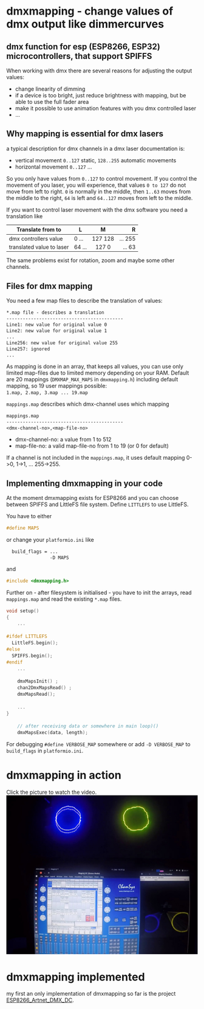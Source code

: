 # dmxmapping - change values of dmx output like dimmercurves 
## dmx function for esp (ESP8266, ESP32) microcontrollers, that support SPIFFS

When working with dmx there are several reasons for adjusting the output values:
- change linearity of dimming
- if a device is too bright, just reduce brightness with mapping, but be able to use the full fader area
- make it possible to use animation features with you dmx controlled laser
- ...

## Why mapping is essential for dmx lasers
a typical description for dmx channels in a dmx laser documentation is:
- vertical movement `0..127` static, `128..255` automatic movements
- horizontal movement `0..127` ...

So you only have values from `0..127` to control movement.
If you control the movement of you laser, you will experience, that values `0 to 127` do not move from left to right.
`0` is normally in the middle, then `1..63` moves from the middle to the right, `64` is left and `64..127` moves from left to the middle.

If you want to control laser movement with the dmx software you need a translation like

| Translate from to    | L | M | R |
| -------------------- | --- |:---:| ---:|
| dmx controllers value | 0 ... | 127 128 | ... 255 |
| translated value to laser | 64 ... | 127   0 | ...  63 |


The same problems exist for rotation, zoom and maybe some other channels.

## Files for dmx mapping
You need a few map files to describe the translation of values:
```
*.map file - describes a translation
-------------------------------------------
Line1: new value for original value 0
Line2: new value for original value 1
...
Line256: new value for original value 255
Line257: ignored
...
```

As mapping is done in an array, that keeps all values, you can use only limited map-files due to limited memory depending on your RAM. Default are 20 mappings (`DMXMAP_MAX_MAPS` in `dmxmapping.h`) including default mapping, so 19 user mappings possible:  
`1.map, 2.map, 3.map ... 19.map`

`mappings.map` describes which dmx-channel uses which mapping
```
mappings.map
-------------------------------------------
<dmx-channel-no>,<map-file-no>
```

- dmx-channel-no: a value from 1 to 512
- map-file-no: a valid map-file-no from 1 to 19 (or 0 for default)

If a channel is not included in the `mappings.map`, it uses default mapping 0->0, 1->1, ... 255->255.

## Implementing dmxmapping in your code
At the moment dmxmapping exists for ESP8266 and you can choose between SPIFFS and LittleFS file system. Define `LITTLEFS` to use LittleFS.  
  
You have to either

``` cpp
#define MAPS
```

or change your `platformio.ini` like
```
  build_flags = ...
                -D MAPS
```

and 
``` cpp
#include <dmxmapping.h>
```

Further on - after filesystem is initialised - you have to init the arrays, read `mappings.map` and read the existing `*.map` files. 

``` cpp
void setup()
{
    ...

#ifdef LITTLEFS
  LittleFS.begin();
#else
  SPIFFS.begin();
#endif
    ...

    dmxMapsInit() ;
    chan2DmxMapsRead() ;
    dmxMapsRead();

    ...
}

    // after receiving data or somewhere in main loop)()
    dmxMapsExec(data, length);

```

For debugging `#define VERBOSE_MAP` somewhere or add `-D VERBOSE_MAP` to `build_flags` in `platformio.ini`.  
  
  
# dmxmapping in action  
  
Click the picture to watch the video.
[![dmxmapping in action as video](dmxmapping_pic2vid.jpg)](http://lutzion.de/media/dmxmapping_with_2_lasers.mp4)  
  
  
# dmxmapping implemented  

my first an only implementation of dmxmapping so far is the project 
[ESP8266_Artnet_DMX_DC](https://github.com/Lutzion/ESP8266_Artnet_DMX_DC).  

